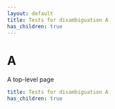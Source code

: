 ```yaml
---
layout: default
title: Tests for disambiguation A
has_children: true
---
```


# A

A top-level page

```yaml
title: Tests for disambiguation A
has_children: true
```
